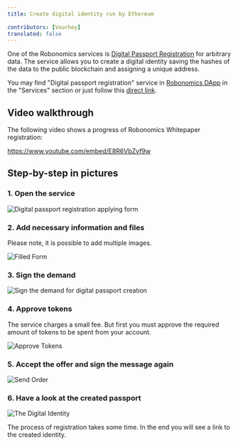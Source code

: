 ```yaml
---
title: Create digital identity run by Ethereum 
 
contributors: [Vourhey]
translated: false
---
```


One of the Robonomics services is [Digital Passport Registration](https://dapp.robonomics.network/#/passport/) for arbitrary data. The service allows you to create a digital identity saving the hashes of the data to the public blockchain and assigning a unique address.

You may find "Digital passport registration" service in [Robonomics DApp](https://dapp.robonomics.network/) in the "Services" section or just follow this [direct link](https://dapp.robonomics.network/#/passport/).


## Video walkthrough

The following video shows a progress of Robonomics Whitepaper registration:

https://www.youtube.com/embed/E8R6VbZvf9w

## Step-by-step in pictures

### 1. Open the service

![Digital passport registration applying form](../images/case_digital_passport_1.jpg "Digital passport registration applying form")

### 2. Add necessary information and files

Please note, it is possible to add multiple images.

![Filled Form](../images/case_digital_passport_2.jpg "Filled Form")

### 3. Sign the demand

![Sign the demand for digital passport creation](../images/case_digital_passport_3.jpg "Sign the demand for digital passport creation")


### 4. Approve tokens

The service charges a small fee. But first you must approve the required amount of tokens to be spent from your account.

![Approve Tokens](../images/case_digital_passport_4.jpg "Approve Tokens")


### 5. Accept the offer and sign the message again

![Send Order](../images/case_digital_passport_5.jpg "Send Order")

### 6. Have a look at the created passport

![The Digital Identity](../images/case_digital_passport_6.jpg "The Digital Identity") 

The process of registration takes some time. In the end you will see a link to the created identity.
